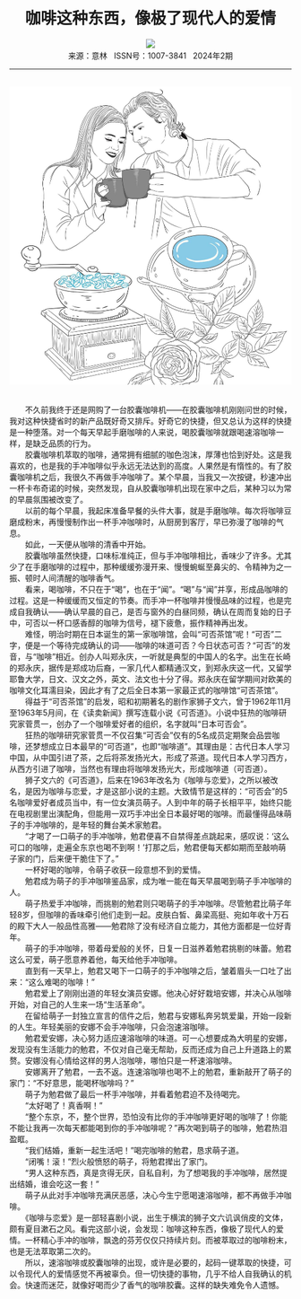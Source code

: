 # <center>咖啡这种东西，像极了现代人的爱情</center>

<div align=center><img src="https://raw.githubusercontent.com/leaguecn/magazines/main/img_authors/%d7%f7%d5%df%a3%ba%cc%c6%d0%c1%d7%d3.jpg"></div>

<center>来源：意林   ISSN号：1007-3841   2024年2期</center>

* * *

<br>![](https://raw.githubusercontent.com/leaguecn/magazines/main/img/yili20240208-1-l.jpg)

  
<br>　　不久前我终于还是网购了一台胶囊咖啡机——在胶囊咖啡机刚刚问世的时候，我对这种快捷省时的新产品既好奇又排斥。好奇它的快捷，但又总认为这样的快捷是一种堕落。对一个每天早起手磨咖啡的人来说，喝胶囊咖啡就跟喝速溶咖啡一样，是缺乏品质的行为。  
　　胶囊咖啡机萃取的咖啡，通常拥有细腻的咖色泡沫，厚薄也恰到好处。这是我喜欢的，也是我的手冲咖啡似乎永远无法达到的高度。人果然是有惰性的。有了胶囊咖啡机之后，我很久不再做手冲咖啡了。某个早晨，当我又一次按键，秒速冲出一杯卡布奇诺的时候，突然发现，自从胶囊咖啡机出现在家中之后，某种习以为常的早晨氛围被改变了。  
　　以前的每个早晨，我起床准备早餐的头件大事，就是手磨咖啡。每次将咖啡豆磨成粉末，再慢慢制作出一杯手冲咖啡时，从厨房到客厅，早已弥漫了咖啡的气息。  
　　如此，一天便从咖啡的清香中开始。  
　　胶囊咖啡虽然快捷，口味标准纯正，但与手冲咖啡相比，香味少了许多。尤其少了在手磨咖啡的过程中，那种缓缓弥漫开来、慢慢蜿蜒至鼻尖的、令精神为之一振、顿时人间清醒的咖啡香气。  
　　看来，喝咖啡，不只在于“喝”，也在于“闻”。“喝”与“闻”并享，形成品咖啡的过程。这是一种缓缓而又恒定的节奏。而手冲一杯咖啡并慢慢品味的过程，也是完成自我确认——确认早晨的自己，是否与窗外的白昼同频，确认在周而复始的日子中，可否以一杯口感香醇的咖啡为信号，褪下疲惫，振作精神再出发。  
　　难怪，明治时期在日本诞生的第一家咖啡馆，会叫“可否茶馆”呢！“可否”二字，便是一个等待完成确认的词——咖啡的味道可否？今日状态可否？“可否”的发音，与“咖啡”相近。创办人叫郑永庆，一听就是典型的中国人的名字。出生在长崎的郑永庆，据传是郑成功后裔，一家几代人都精通汉文，到郑永庆这一代，又留学耶鲁大学，日文、汉文之外，英文、法文也十分了得。郑永庆在留学期间对欧美的咖啡文化耳濡目染，因此才有了之后全日本第一家最正式的咖啡馆“可否茶馆”。  
　　得益于“可否茶馆”的启发，昭和初期著名的剧作家狮子文六，曾于1962年11月至1963年5月间，在《读卖新闻》撰写连载小说《可否道》。小说中狂热的咖啡研究家菅贯一，创办了一个咖啡爱好者的组织，名字就叫“日本可否会”。  
　　狂热的咖啡研究家菅贯一不仅召集“可否会”仅有的5名成员定期聚会品尝咖啡，还梦想成立日本最早的“可否道”，也即“咖啡道”。其理由是：古代日本人学习中国，从中国引进了茶，之后将茶发扬光大，形成了茶道。现代日本人学习西方，从西方引进了咖啡，当然也有理由将咖啡发扬光大，形成咖啡道（可否道）。  
　　狮子文六的《可否道》，后来在1963年改名为《咖啡与恋爱》，之所以被改名，是因为咖啡与恋爱，才是这部小说的主题。大致情节是这样的：“可否会”的5名咖啡爱好者成员当中，有一位女演员萌子。人到中年的萌子长相平平，始终只能在电视剧里出演配角，但能用一双巧手冲出全日本最好喝的咖啡。而最懂得品味萌子的手冲咖啡的，是年轻的舞台美术家勉君。  
　　“才喝了一口萌子的手冲咖啡，勉君便喜不自禁得差点跳起来，感叹说：‘这么可口的咖啡，走遍全东京也喝不到啊！’打那之后，勉君便每天都如期而至敲响萌子家的门，后来便干脆住下了。”  
　　一杯好喝的咖啡，令萌子收获一段意想不到的爱情。  
　　勉君成为萌子的手冲咖啡鉴品家，成为唯一能在每天早晨喝到萌子手冲咖啡的人。  
　　萌子热爱手冲咖啡，而挑剔的勉君则只喝萌子的手冲咖啡。尽管勉君比萌子年轻8岁，但咖啡的香味牵引他们走到一起。皮肤白皙、鼻梁高挺、宛如年收十万石的殿下大人一般品性高雅——勉君除了没有经济自立能力，其他方面都是一位好青年。  
　　萌子的手冲咖啡，带着母爱般的关怀，日复一日滋养着勉君挑剔的味蕾。勉君这么可爱，萌子愿意养着他，每天给他手冲咖啡。  
　　直到有一天早上，勉君又喝下一口萌子的手冲咖啡之后，皱着眉头一口吐了出来：“这么难喝的咖啡！”  
　　勉君爱上了刚刚出道的年轻女演员安娜。他决心好好栽培安娜，并决心从咖啡开始，对自己的人生来一场“生活革命”。  
　　在留给萌子一封独立宣言的信件之后，勉君与安娜私奔另筑爱巢，开始一段新的人生。年轻美丽的安娜不会手冲咖啡，只会泡速溶咖啡。  
　　勉君爱安娜，决心努力适应速溶咖啡的味道。可一心想要成為大明星的安娜，发现没有生活能力的勉君，不仅对自己毫无帮助，反而还成为自己上升道路上的累赘。安娜没有心情给这样的男人泡咖啡，哪怕只是一杯速溶咖啡。  
　　安娜离开了勉君，一去不返。连速溶咖啡也喝不上的勉君，重新敲开了萌子的家门：“不好意思，能喝杯咖啡吗？”  
　　萌子为勉君做了最后一杯手冲咖啡，并看着勉君迫不及待喝完。  
　　“太好喝了！真香啊！”  
　　“整个东京，不，整个世界，恐怕没有比你的手冲咖啡更好喝的咖啡了！你能不能让我再一次每天都能喝到你的手冲咖啡呢？”再次喝到萌子的咖啡，勉君热泪盈眶。  
　　“我们结婚，重新一起生活吧！”喝完咖啡的勉君，恳求萌子道。  
　　“闭嘴！滚！”烈火般愤怒的萌子，将勉君撵出了家门。  
　　“男人这种东西，真是贪得无厌，自私自利，为了想喝我的手冲咖啡，居然提出结婚，谁会吃这一套！”  
　　萌子从此对手冲咖啡充满厌恶感，决心今生宁愿喝速溶咖啡，都不再做手冲咖啡。  
　　《咖啡与恋爱》是一部轻喜剧小说，出生于横滨的狮子文六讥讽俏皮的文体，颇有夏目漱石之风。看完这部小说，会发现：咖啡这种东西，像极了现代人的爱情。一杯精心手冲的咖啡，飘逸的芬芳仅仅只持续片刻。而被萃取过的咖啡粉末，也是无法萃取第二次的。  
　　所以，速溶咖啡或胶囊咖啡的出现，或许是必要的，起码一键萃取的快捷，可以令现代人的爱情感觉不再被辜负。但一切快捷的事物，几乎不给人自我确认的机会。快速而迷茫，就像好喝而少了香气的咖啡胶囊。这样的缺失难免令人遗憾。
